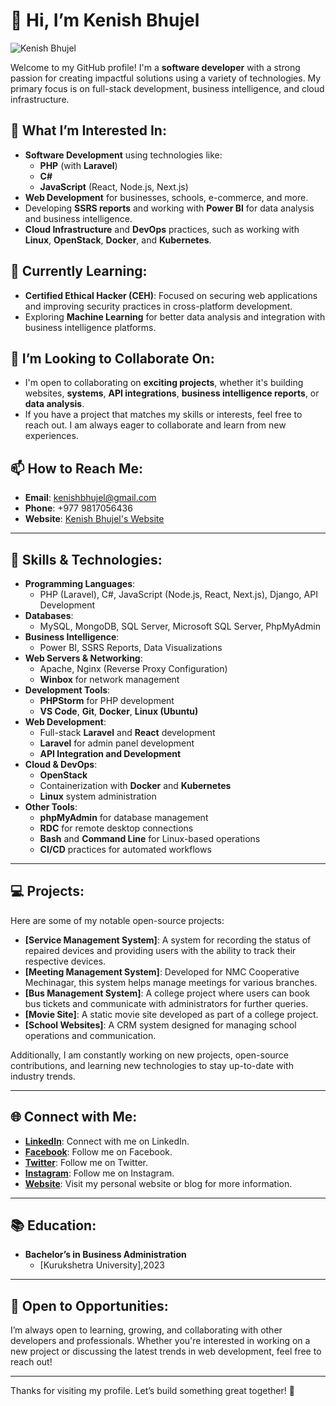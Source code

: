 # 👋 Hi, I’m Kenish Bhujel

![Kenish Bhujel](https://www.kenishbhujel.com.np/about.jpg)

Welcome to my GitHub profile! I'm a **software developer** with a strong passion for creating impactful solutions using a variety of technologies. My primary focus is on full-stack development, business intelligence, and cloud infrastructure.

## 👀 What I’m Interested In:
- **Software Development** using technologies like:
  - **PHP** (with **Laravel**) 
  - **C#**
  - **JavaScript** (React, Node.js, Next.js)
- **Web Development** for businesses, schools, e-commerce, and more.
- Developing **SSRS reports** and working with **Power BI** for data analysis and business intelligence.
- **Cloud Infrastructure** and **DevOps** practices, such as working with **Linux**, **OpenStack**, **Docker**, and **Kubernetes**.

## 🌱 Currently Learning:
- **Certified Ethical Hacker (CEH)**: Focused on securing web applications and improving security practices in cross-platform development.
- Exploring **Machine Learning** for better data analysis and integration with business intelligence platforms.

## 💞️ I’m Looking to Collaborate On:
- I'm open to collaborating on **exciting projects**, whether it's building websites, **systems**, **API integrations**, **business intelligence reports**, or **data analysis**.
- If you have a project that matches my skills or interests, feel free to reach out. I am always eager to collaborate and learn from new experiences.

## 📫 How to Reach Me:
- **Email**: [kenishbhujel@gmail.com](mailto:kenishbhujel@gmail.com)
- **Phone**: +977 9817056436
- **Website**: [Kenish Bhujel's Website](https://www.kenishbhujel.com.np)

---

## 🔧 Skills & Technologies:
- **Programming Languages**: 
  - PHP (Laravel), C#, JavaScript (Node.js, React, Next.js), Django, API Development
- **Databases**: 
  - MySQL, MongoDB, SQL Server, Microsoft SQL Server, PhpMyAdmin
- **Business Intelligence**: 
  - Power BI, SSRS Reports, Data Visualizations
- **Web Servers & Networking**: 
  - Apache, Nginx (Reverse Proxy Configuration)
  - **Winbox** for network management
- **Development Tools**:
  - **PHPStorm** for PHP development
  - **VS Code**, **Git**, **Docker**, **Linux (Ubuntu)**
- **Web Development**:
  - Full-stack **Laravel** and **React** development
  - **Laravel** for admin panel development
  - **API Integration and Development**
- **Cloud & DevOps**:
  - **OpenStack**
  - Containerization with **Docker** and **Kubernetes**
  - **Linux** system administration
- **Other Tools**:
  - **phpMyAdmin** for database management
  - **RDC** for remote desktop connections
  - **Bash** and **Command Line** for Linux-based operations
  - **CI/CD** practices for automated workflows

---

## 💻 Projects:
Here are some of my notable open-source projects:

- **[Service Management System]**: A system for recording the status of repaired devices and providing users with the ability to track their respective devices.
- **[Meeting Management System]**: Developed for NMC Cooperative Mechinagar, this system helps manage meetings for various branches.
- **[Bus Management System]**: A college project where users can book bus tickets and communicate with administrators for further queries.
- **[Movie Site]**: A static movie site developed as part of a college project.
- **[School Websites]**: A CRM system designed for managing school operations and communication.

Additionally, I am constantly working on new projects, open-source contributions, and learning new technologies to stay up-to-date with industry trends.

---

## 🌐 Connect with Me:
- **[LinkedIn](https://www.linkedin.com/in/kenishbhujel)**: Connect with me on LinkedIn.
- **[Facebook](https://www.facebook.com/kenish.bhujel76)**: Follow me on Facebook.
- **[Twitter](https://twitter.com/kenishbhujel)**: Follow me on Twitter.
- **[Instagram](https://www.instagram.com/kenishbhujel)**: Follow me on Instagram.
- **[Website](https://kenishbhujel.com.np)**: Visit my personal website or blog for more information.

---

## 📚 Education:
- **Bachelor’s in Business Administration**
  - [Kurukshetra University],2023  
---

## 🚀 Open to Opportunities:
I’m always open to learning, growing, and collaborating with other developers and professionals. Whether you're interested in working on a new project or discussing the latest trends in web development, feel free to reach out!

---

Thanks for visiting my profile. Let’s build something great together! 🚀
